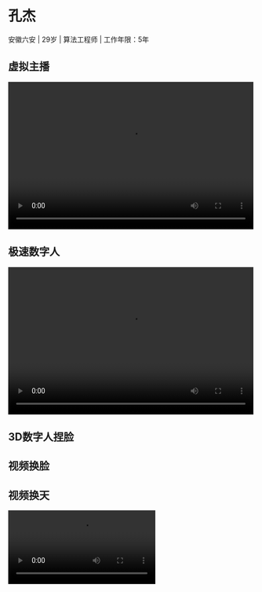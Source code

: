 # 孔杰
安徽六安 | 29岁 | 算法工程师 | 工作年限：5年
## 虚拟主播
<video src="https://user-images.githubusercontent.com/26479528/232462565-5f477c75-837c-472c-a107-c53f9f1dccea.mp4" controls="controls" width="500" height="300">您的浏览器不支持播放该视频！</video>

## 极速数字人
<video src="https://user-images.githubusercontent.com/26479528/232521913-4de176cf-6e49-46aa-8704-88894a835972.mp4" controls="controls" width="500" height="300">您的浏览器不支持播放该视频！</video>

## 3D数字人捏脸

## 视频换脸

## 视频换天

![](sky.mp4)
